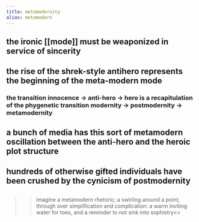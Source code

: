 ```yaml
---
title: metamodernity
alias: metamodern
---
```


## the ironic [[mode]] must be weaponized in service of sincerity
## the rise of the shrek-style antihero represents the beginning of the meta-modern mode
### the transition innocence -> anti-hero -> hero is a recapitulation of the phygenetic transition modernity -> postmodernity -> metamodernity
## a bunch of media has this sort of metamodern oscillation between the anti-hero and the heroic plot structure
## hundreds of otherwise gifted individuals have been crushed by the cynicism of postmodernity
## 
>>imagine a metamodern rhetoric; a swirling around a point, through over simplification and complication: a warm inviting water for toes, and a reminder to not sink into sophistry<<
